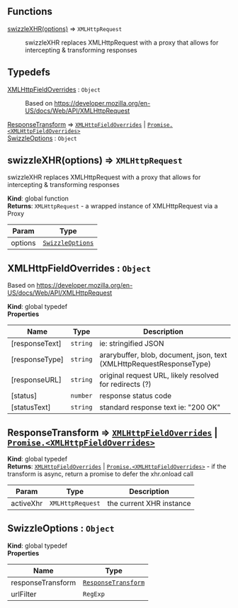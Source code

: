 ## Functions

<dl>
<dt><a href="#swizzleXHR">swizzleXHR(options)</a> ⇒ <code>XMLHttpRequest</code></dt>
<dd><p>swizzleXHR replaces XMLHttpRequest with a proxy that allows for
intercepting &amp; transforming responses</p>
</dd>
</dl>

## Typedefs

<dl>
<dt><a href="#XMLHttpFieldOverrides">XMLHttpFieldOverrides</a> : <code>Object</code></dt>
<dd><p>Based on <a href="https://developer.mozilla.org/en-US/docs/Web/API/XMLHttpRequest">https://developer.mozilla.org/en-US/docs/Web/API/XMLHttpRequest</a></p>
</dd>
<dt><a href="#ResponseTransform">ResponseTransform</a> ⇒ <code><a href="#XMLHttpFieldOverrides">XMLHttpFieldOverrides</a></code> | <code><a href="#XMLHttpFieldOverrides">Promise.&lt;XMLHttpFieldOverrides&gt;</a></code></dt>
<dd></dd>
<dt><a href="#SwizzleOptions">SwizzleOptions</a> : <code>Object</code></dt>
<dd></dd>
</dl>

<a name="swizzleXHR"></a>

## swizzleXHR(options) ⇒ <code>XMLHttpRequest</code>
swizzleXHR replaces XMLHttpRequest with a proxy that allows for
intercepting & transforming responses

**Kind**: global function  
**Returns**: <code>XMLHttpRequest</code> - a wrapped instance of XMLHttpRequest via a Proxy  

| Param | Type |
| --- | --- |
| options | [<code>SwizzleOptions</code>](#SwizzleOptions) | 

<a name="XMLHttpFieldOverrides"></a>

## XMLHttpFieldOverrides : <code>Object</code>
Based on https://developer.mozilla.org/en-US/docs/Web/API/XMLHttpRequest

**Kind**: global typedef  
**Properties**

| Name | Type | Description |
| --- | --- | --- |
| [responseText] | <code>string</code> | ie: stringified JSON |
| [responseType] | <code>string</code> | ararybuffer, blob, document, json, text (XMLHttpRequestResponseType) |
| [responseURL] | <code>string</code> | original request URL, likely resolved for redirects (?) |
| [status] | <code>number</code> | response status code |
| [statusText] | <code>string</code> | standard response text ie: "200 OK" |

<a name="ResponseTransform"></a>

## ResponseTransform ⇒ [<code>XMLHttpFieldOverrides</code>](#XMLHttpFieldOverrides) \| [<code>Promise.&lt;XMLHttpFieldOverrides&gt;</code>](#XMLHttpFieldOverrides)
**Kind**: global typedef  
**Returns**: [<code>XMLHttpFieldOverrides</code>](#XMLHttpFieldOverrides) \| [<code>Promise.&lt;XMLHttpFieldOverrides&gt;</code>](#XMLHttpFieldOverrides) - if the transform is async, return a promise to defer the xhr.onload call  

| Param | Type | Description |
| --- | --- | --- |
| activeXhr | <code>XMLHttpRequest</code> | the current XHR instance |

<a name="SwizzleOptions"></a>

## SwizzleOptions : <code>Object</code>
**Kind**: global typedef  
**Properties**

| Name | Type |
| --- | --- |
| responseTransform | [<code>ResponseTransform</code>](#ResponseTransform) | 
| urlFilter | <code>RegExp</code> | 

